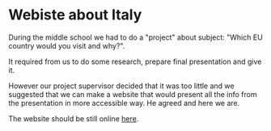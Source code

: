 # Webiste about Italy

During the middle school we had to do a "project" about subject: "Which EU country would you visit and why?".

It required from us to do some research, prepare final presentation and give it.

However our project supervisor decided that it was too little and we suggested that we can make a website that would present all the info from the presentation in more accessible way. He agreed and here we are.

The website should be still online [here](http://projekt-gimnazjalny.cba.pl/).
